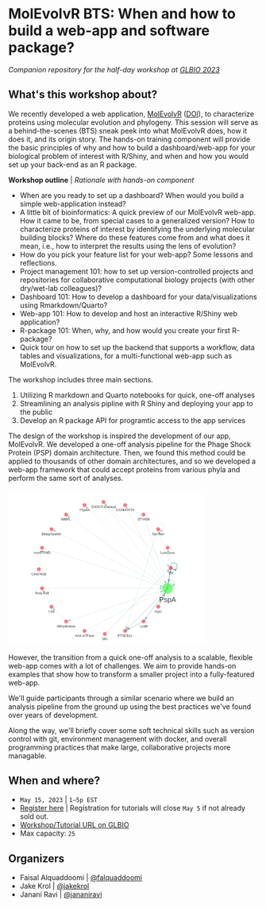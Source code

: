 # MolEvolvR BTS: When and how to build a web-app and software package?
_Companion repository for the half-day workshop at [GLBIO 2023](https://www.iscb.org/glbio2023-programme/workshops-tutorials)_

## What's this workshop about?
We recently developed a web application, [MolEvolvR](http://jravilab.org/molevolvr) ([DOI](https://doi.org/10.1101/2022.02.18.461833)), to characterize proteins using molecular evolution and phylogeny. This session will serve as a behind-the-scenes (BTS) sneak peek into what MolEvolvR does, how it does it, and its origin story. The hands-on training component will provide the basic principles of why and how to build a dashboard/web-app for your biological problem of interest with R/Shiny, and when and how you would set up your back-end as an R package.

**Workshop outline** | _Rationale with hands-on component_

- When are you ready to set up a dashboard? When would you build a simple web-application instead?
- A little bit of bioinformatics: A quick preview of our MolEvolvR web-app. How it came to be, from special cases to a generalized version? How to characterize proteins of interest by identifying the underlying molecular building blocks? Where do these features come from and what does it mean, i.e., how to interpret the results using the lens of evolution?
- How do you pick your feature list for your web-app? Some lessons and reflections.
- Project management 101: how to set up version-controlled projects and repositories for collaborative computational biology projects (with other dry/wet-lab colleagues)?
- Dashboard 101: How to develop a dashboard for your data/visualizations using Rmarkdown/Quarto?
- Web-app 101: How to develop and host an interactive R/Shiny web application?
- R-package 101: When, why, and how would you create your first R-package?
- Quick tour on how to set up the backend that supports a workflow, data tables and visualizations, for a multi-functional web-app such as MolEvolvR.

The workshop includes three main sections.

1. Utilizing R markdown and Quarto notebooks for quick, one-off analyses
2. Streamlining an analysis pipline with R Shiny and deploying your app to the 
public
3. Develop an R package API for programtic access to the app services

The design of the workshop is inspired the development of our app, MolEvolvR. We 
developed a one-off analysis pipeline for the Phage Shock Protein (PSP) 
domain architecture. Then, we found this method could be applied to thousands of 
other domain architectures, and so we developed a web-app framework that could 
accept proteins from various phyla and perform the same sort of analyses.

<img src="./images/psp-network.png" alt="psp-network" width="400"/>

However, the transition from a quick one-off analysis to a scalable, flexible 
web-app comes with a lot of challenges. We aim to provide hands-on examples
that show how to transform a smaller project into a fully-featured web-app.

We'll guide participants through a similar scenario where we build an 
analysis pipeline from the ground up using the best practices we've found over 
years of development.

Along the way, we'll briefly cover some soft technical skills such as version 
control with git, environment management with docker, and overall programming 
practices that make large, collaborative projects more managable.


## When and where?
- `May 15, 2023` | `1–5p EST`
- [Register here](https://www.iscb.org/glbio2023-register) | Registration for tutorials will close `May 5` if not already sold out. 
- [Workshop/Tutorial URL on GLBIO](https://www.iscb.org/glbio2023-programme/workshops-tutorials)
- Max capacity: `25`

## Organizers
- Faisal Alquaddoomi | [@falquaddoomi](//github.com/falquaddoomi)
- Jake Krol | [@jakekrol](//github.com/jakekrol)
- Janani Ravi | [@jananiravi](//github.com/jananiravi)
